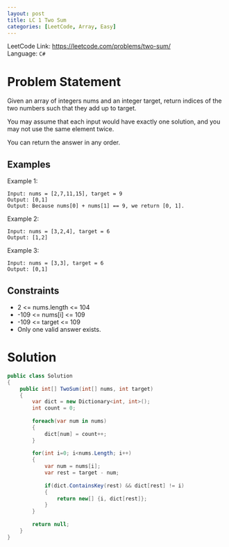 ```yaml
---
layout: post
title: LC 1 Two Sum
categories: [LeetCode, Array, Easy]
---
```


LeetCode Link: https://leetcode.com/problems/two-sum/  
Language: `C#`

# Problem Statement #

Given an array of integers nums and an integer target, return indices of the two numbers such that they add up to target.

You may assume that each input would have exactly one solution, and you may not use the same element twice.

You can return the answer in any order.

## Examples

Example 1:

```
Input: nums = [2,7,11,15], target = 9
Output: [0,1]
Output: Because nums[0] + nums[1] == 9, we return [0, 1].
```

Example 2:

```
Input: nums = [3,2,4], target = 6
Output: [1,2]
```

Example 3:

```
Input: nums = [3,3], target = 6
Output: [0,1]
```  

## Constraints  

* 2 <= nums.length <= 104
* -109 <= nums[i] <= 109
* -109 <= target <= 109
* Only one valid answer exists.

# Solution

``` csharp
public class Solution 
{
    public int[] TwoSum(int[] nums, int target) 
    {
        var dict = new Dictionary<int, int>();        
        int count = 0;
        
        foreach(var num in nums)
        {
            dict[num] = count++;
        }
        
        for(int i=0; i<nums.Length; i++)
        {
            var num = nums[i];
            var rest = target - num;
            
            if(dict.ContainsKey(rest) && dict[rest] != i)
            {
                return new[] {i, dict[rest]};
            }
        }
        
        return null;
    }
}
```

